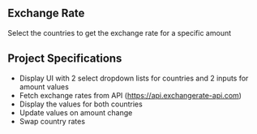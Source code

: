 ## Exchange Rate

Select the countries to get the exchange rate for a specific amount

## Project Specifications

- Display UI with 2 select dropdown lists for countries and 2 inputs for amount values
- Fetch exchange rates from API (https://api.exchangerate-api.com)
- Display the values for both countries
- Update values on amount change
- Swap country rates
